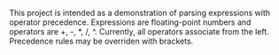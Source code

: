 This project is intended as a demonstration of parsing expressions with operator precedence.
Expressions are floating-point numbers and operators are +, -, \*, /, ^.
Currently, all operators associate from the left.
Precedence rules may be overriden with brackets.
